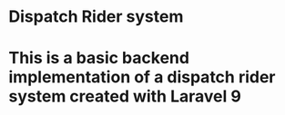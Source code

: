 <h1>Dispatch Rider system<h1>
<p> This is a basic backend implementation of a dispatch rider system created with Laravel 9 </p>
